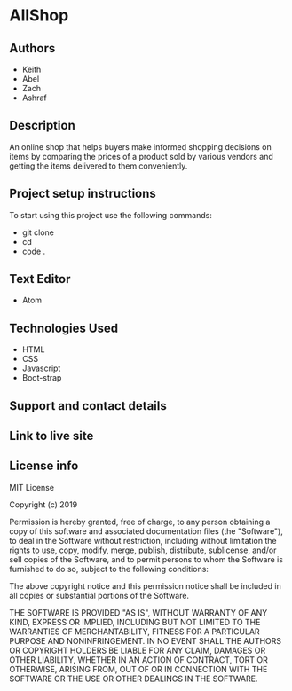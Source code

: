 # AllShop

## Authors
* Keith
* Abel
* Zach
* Ashraf
## Description

An online shop that helps buyers make informed shopping decisions on items by comparing the prices of a product sold by various vendors and getting the items delivered to them conveniently.

## Project setup instructions

To start using this project use the following commands:

- git clone
- cd
- code .

## Text Editor

- Atom

## Technologies Used

- HTML
- CSS
- Javascript
- Boot-strap

## Support and contact details

## Link to live site

## License info

MIT License

Copyright (c) 2019

Permission is hereby granted, free of charge, to any person obtaining a copy of this software and associated documentation files (the "Software"), to deal in the Software without restriction, including without limitation the rights to use, copy, modify, merge, publish, distribute, sublicense, and/or sell copies of the Software, and to permit persons to whom the Software is furnished to do so, subject to the following conditions:

The above copyright notice and this permission notice shall be included in all copies or substantial portions of the Software.

THE SOFTWARE IS PROVIDED "AS IS", WITHOUT WARRANTY OF ANY KIND, EXPRESS OR IMPLIED, INCLUDING BUT NOT LIMITED TO THE WARRANTIES OF MERCHANTABILITY, FITNESS FOR A PARTICULAR PURPOSE AND NONINFRINGEMENT. IN NO EVENT SHALL THE AUTHORS OR COPYRIGHT HOLDERS BE LIABLE FOR ANY CLAIM, DAMAGES OR OTHER LIABILITY, WHETHER IN AN ACTION OF CONTRACT, TORT OR OTHERWISE, ARISING FROM, OUT OF OR IN CONNECTION WITH THE SOFTWARE OR THE USE OR OTHER DEALINGS IN THE SOFTWARE.
